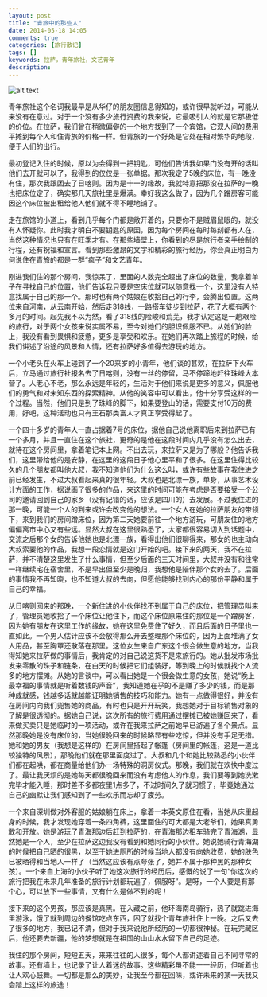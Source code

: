 ```yaml
---
layout: post
title: "青旅中的那些人"
date: 2014-05-18 14:05
comments: true
categories: [旅行散记]
tags: []
keywords: 拉萨，青年旅社，文艺青年
description: 
---
```

![alt text](http://youimg1.c-ctrip.com/target/tg/386/456/966/546b55375bc04abf92971669c4875d16_jupiter.jpg)  

青年旅社这个名词我最早是从华仔的朋友圈信息得知的，或许很早就听过，可能从来没有在意过。对于一个没有多少旅行资费的我来说，它最吸引人的就是它那极低的价位。在拉萨，我们曾在稍微偏僻的一个地方找到了一个宾馆，它双人间的费用平摊到每个人和住青旅的价格一样。但青旅的一个好处是它处在相对繁华的地段，便于人们的出行。

最初登记入住的时候，原以为会得到一把钥匙，可他们告诉我如果门没有开的话叫他们去开就可以了，我得到的仅仅是一张单据。那次我定了5晚的床位，有一晚没有住，那次我跟团去了日喀则。因为是十一的缘故，我就特意把那没在拉萨的一晚也把床位定了，确实那几天旅社里是爆满。幸好我这么做了，因为几个蹭房客可能因这个床位被出租给他人他们就不得不睡地铺了。

走在旅馆的小道上，看到几乎每个门都是敞开着的，只要你不是贼眉鼠眼的，就没有人怀疑你。此时我才明白不要钥匙的原因，因为每个房间在每时每刻都有人在，当然这种情况也只有在旺季才有。在那些墙壁上，你看到的尽是旅行者亲手绘制的行程，还有祝福和宣言。看到那些激昂的文字和精彩的旅行经历，你会真正明白为何说住在青旅的都是一群“疯子”和文艺青年。

<!--more-->
刚进我们住的那个房间，我惊呆了，里面的人数完全超出了床位的数量，我拿着单子在寻找自己的位置，他们告诉我只要是空床位就可以随意找一个，这里没有人特意找属于自己的那一个。那时也有两个姑娘在收拾自己的行李，会腾出位置。这两位来自河南，从云南开始，然后走318线，一路搭车徒步到拉萨，花了大概有两个多月的时间。起先我不以为然，看了318线的险峻和荒芜，我才认定这是一趟艰险的旅行，对于两个女孩来说实属不易，至今对她们的胆识佩服不已。从她们的脸上，我没有看到畏惧和疲惫，更多是享受和欢乐。在她们再次踏上旅程的时候，给我们讲述了沿途的风景和人情，还有拉萨好多值得去游玩的地方。

一个小老头在火车上碰到了一个20来岁的小青年，他们谈的甚欢，在拉萨下火车后，立马通过旅行社报名去了日喀则，没有一丝的停留，马不停蹄地赶往珠峰大本营了。人老心不老，那么永远是年轻的，生活对于他们来说是更多的意义，佩服他们的勇气和对未知东西的探索精神。从他的笑容中可以看出，他十分享受这样的一个过程。当然，他们只是到了珠峰的脚下，如果要登山的话，需要支付10万的费用，好吧，这种活动也只有王石那类富人才真正享受得起了。

一个四十多岁的青年人一直占据着7号的床位，据他自己说他离职后来到拉萨已有一个多月，并且一直住在这个旅社，更奇的是他在这段时间内几乎没有怎么出去，就待在这个房间里，拿着笔记本上网。不出去玩，来拉萨又是为了哪般？他告诉我们，这里带给他的是安静，在这里的这段日子他心里平和了很多。在这里住得比较久的几个朋友都叫他大叔，我不知道他们为什么这么叫，或许有些故事在我住进之前已经发生，不过大叔看起来真的很年轻。大叔也是北漂一族，单身，从事艺术设计方面的工作，据说画了很多的作品，来这里的时间可能在考虑是否要接受一个公司的邀请回到自己的家乡（没有记错的话，应该是四川的）去发展。不过我住进的那一晚，可能一个人的到来或许会改变他的想法。一个女人在她的拉萨朋友的带领下，来到我们的房间蹭床位，因为第二天她要前往一个地方游玩，可朋友住的地方偏偏离市中心又有些远。显然大叔在这里很熟悉了，大家都很容易切入到话题中，交流之后那个女的告诉他她也是北漂一族，看得出他们很聊得来，那女的也主动向大叔索要他的作品，我想一段恋情就是这门开始的吧。接下来的两天，我不在拉萨，并不清楚这里发生了什么事情，但至少后面的三天时间里，大叔并没有和往常一样继续宅在宿舍里，不是早出但至少是晚归，我想他是陪伴那个女的去了。后面的事情我不再知晓，也不知道大叔的去向，但愿他能够找到内心的那份平静和属于自己的幸福。

从日喀则回来的那晚，一个新住进的小伙伴找不到属于自己的床位，把管理员叫来了，管理员她收拾了一个床位让他住下，而这个床位原来住的那位是一个蹭房客，因为她有朋友在这里工作的缘故，她在这里免费住了好久，而且后面的日子里也一直如此。一个男人估计应该不会放得那么开去整理那个床位的，因为上面堆满了女人用品，甚至胸罩还散落在那里。这位女生来自广东这个很会做生意的地方，当我得知她来拉萨做的事情后，我肯定的对自己说这货不是来旅行的。她从批发市场批发来零散的珠子和链条，在白天的时候把它们组装好，等到晚上的时候就找个人流多的地方摆摊。从她的言谈中，可以看出她是一个很会做生意的女孩，她说“晚上最幸福的事情就是听着数钱的声音”，我知道她在乎的不是赚了多少的钱，而是那种成就感，钱越多话就越能证明她销售的技巧和能力。她有一点做得很好，并没有在房间内向我们兜售她的商品，有时也只是开开玩笑，我想她对于目标销售对象的了解是很透彻的。据她自己说，这次所有的旅行费用通过摆摊已被她赚回来了，看来做买卖只是她临时的一项活动，或许在我来拉萨之前她早已游遍了各个景点。显然那晚她是没有床位的，当她很晚回来的时候略显有些吃惊，但并没有手足无措。她和她的男友（我想是这样的）在房间里搭起了帐篷（房间里的帐篷，这是一道比较独特的风景），那晚他们就在那里面度过了。大叔和几个和她比较熟悉的小伙伴们都在起哄，都在商量给他们办一场特殊的洞房仪式。那晚，我们就在欢快中度过了。最让我厌烦的是她每天都很晚回来而没有考虑他人的作息，我们要等到她洗漱完毕才能入睡，那时差不多都夜里1点多了，不过时间久了就习惯了，毕竟她通过自己的幽默让我们感知到了一些欢乐而忘却了疲劳。

一个来自深圳做对外客服的姑娘躺在床上，拿着一本英文原住在看，当她从床里起身的时候，我才发现她穿着一条四角裤，这里面住的可大都是大老爷们，她果真勇敢和开放。她是游玩了青海那边后赶到拉萨的，在青海那边租车骑完了青海湖，显然她是一个人，至少在拉萨这边我没有看到和她同行的小伙伴。她说她骑行青海湖的时候把自己晒的很黑，以至于她进厕所的时候当地人都没有向她收费，她的肤色已被晒得和当地人一样了（当然这应该有点夸张了，她并不属于那种黑的那种女孩）。一个来自上海的小伙子听了她这次旅行的经历后，感慨的说了一句“你这次的旅行把我在未来几年准备的旅行计划都玩遍了，佩服呀”。是呀，一个人要是有那个心，可以放下一些事情，又有什么是做不到的呢！

接下来的这个男孩，那应该是真黑。在入藏之前，他环海南岛骑行，热了就跳进海里游泳，饿了就到周边的餐馆吃点东西，困了就找个青年旅社住上一晚。之后又去了很多的地方，我已记不清，但对于我来说他所经历的一切都很神秘。在玩完藏区后，他还要去新疆，他的梦想就是在祖国的山山水水留下自己的足迹。

我住的那个房间，短短五天，来来往往的人很多，每个人都讲述着自己不同寻常的故事。还有墙上，也记录了让人着迷的故事。这些精彩虽不能一一经历，但听着也让人欢心鼓舞。一切都是那么的美妙，让我至今都在回味，或许未来的某一天我又会踏上这样的旅途！